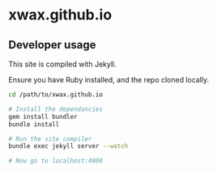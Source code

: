 xwax.github.io
==============

## Developer usage

This site is compiled with Jekyll.

Ensure you have Ruby installed, and the repo cloned locally.

```sh
cd /path/to/xwax.github.io

# Install the dependancies
gem install bundler
bundle install

# Run the site compiler
bundle exec jekyll server --watch

# Now go to localhost:4000
```
